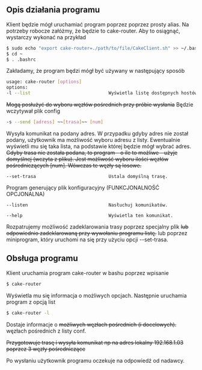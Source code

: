 ## Opis działania programu
Klient będzie mógł uruchamiać program poprzez poprzez prosty alias. Na potrzeby robocze
załóżmy, że będzie to cake-router. Aby to osiągnąć, wystarczy
wykonać na przykład
```sh
$ sudo echo "export cake-router=./path/to/file/CakeClient.sh" >> ~/.bash_aliases
$ cd ~
$ . .bashrc
```
Zakładamy, że program będzi mógł być używany w następujący sposób
``` bash
usage: cake-router [options]
options:
-l --list                             Wyświetla listę dostępnych hostów.  
``````
~~Mogą posłużyć do wyboru węzłów pośrednich przy próbie wysłania~~
Będzie wczytywał plik config
```bash
-s --send [adress] ~~[trasa]~~ [num]
```
Wysyła komunikat na podany adres.
W przypadku gdyby adres nie został podany, użytkownik ma możliwość
wyboru adresu z listy. Ewentualnie wyświetli mu się taka lista,
na podstawie której będzie mógł wybrać adres.
~~Gdyby trasa nie została podana, to program - o ile to możliwe - 
użyje domyślnej (wczyta z pliku). Jest możliwość wyboru
ilości węzłów pośredniczących [num]. Wówczas te węzły są losowe.~~
```
--set-trasa                           Ustala domyślną trasę.
```
Program generujący plik konfiguracyjny (FUNKCJONALNOŚĆ OPCJONALNA)
```
--listen                              Nasłuchuj komunikatów.

--help                                Wyświetla ten komunikat.
```
Rozpatrujemy możliwość zadeklarowania trasy poprzez specjalny
plik ~~lub odpowiednio zadeklarowaną przy wywołaniu programu
listę.~~ lub poprzez miniprogram, który uruchomi na się przy użyciu opcji
--set-trasa.
## Obsługa programu
Klient uruchamia program cake-router w bashu poprzez wpisanie
``` bash
$ cake-router
```
Wyświetla mu się informacja o możliwych opcjach. Następnie
uruchamia program z opcją list
``` bash
$ cake-router -l
```
Dostaje informacje o ~~możliwych węzłach pośrednich (i docelowych).~~ węzłach
pośrednich z listy conf.

~~Przygotowuje trasę i wysyła komunikat np na adres lokalny 192.168.1.03 poprzez 3 węzły pośredniczące~~

Po wysłaniu użytkownik programu oczekuje na odpowiedź od nadawcy.
